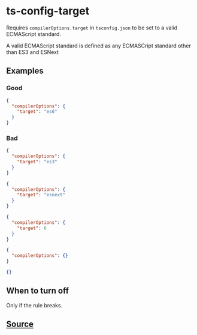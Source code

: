 # ts-config-target

Requires `compilerOptions.target` in `tsconfig.json` to be set to a valid ECMAScript standard.

A valid ECMAScript standard is defined as any ECMASCript standard other than ES3 and ESNext

## Examples

### Good

```json
{
  "compilerOptions": {
    "target": "es6"
  }
}
```

### Bad

```json
{
  "compilerOptions": {
    "target": "es3"
  }
}
```

```json
{
  "compilerOptions": {
    "target": "esnext"
  }
}
```

```json
{
  "compilerOptions": {
    "target": 6
  }
}
```

```json
{
  "compilerOptions": {}
}
```

```json
{}
```

## When to turn off

Only if the rule breaks.

## [Source](https://azure.github.io/azure-sdk/typescript_design.html#ts-config-target)
